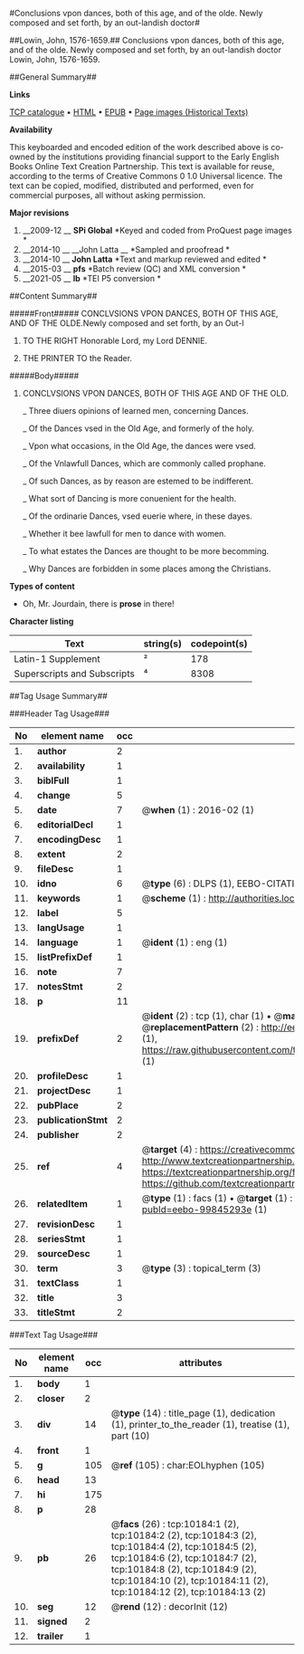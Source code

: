 #Conclusions vpon dances, both of this age, and of the olde. Newly composed and set forth, by an out-landish doctor#

##Lowin, John, 1576-1659.##
Conclusions vpon dances, both of this age, and of the olde. Newly composed and set forth, by an out-landish doctor
Lowin, John, 1576-1659.

##General Summary##

**Links**

[TCP catalogue](http://www.ota.ox.ac.uk/tcp/)  • 
[HTML](http://tei.it.ox.ac.uk/tcp/Texts-HTML/free/A06/A06403.html)  • 
[EPUB](http://tei.it.ox.ac.uk/tcp/Texts-EPUB/free/A06/A06403.epub) • 
[Page images (Historical Texts)](https://historicaltexts.jisc.ac.uk/eebo-99845293e)

**Availability**

This keyboarded and encoded edition of the work described above is co-owned by the
    institutions providing financial support to the Early English Books Online Text Creation
    Partnership. This text is available for reuse, according to the terms of  Creative Commons 0 1.0 Universal
    licence. The text can be copied, modified, distributed and performed, even for commercial
    purposes, all without asking permission.

**Major revisions**

1. __2009-12 __ __SPi Global__ *Keyed and coded from ProQuest page images *
1. __2014-10 __ __John Latta __ *Sampled and proofread *
1. __2014-10 __ __John Latta__ *Text and markup reviewed and edited *
1. __2015-03 __ __pfs__ *Batch review (QC) and XML conversion *
1. __2021-05 __ __lb__ *TEI P5 conversion *

##Content Summary##

#####Front#####
CONCLVSIONS VPON DANCES, BOTH OF THIS AGE, AND OF THE OLDE.Newly composed and set forth, by an Out-l
1. TO THE RIGHT Honorable Lord, my Lord DENNIE.

1. THE PRINTER TO the Reader.

#####Body#####

1. CONCLVSIONS VPON DANCES, BOTH OF THIS AGE AND OF THE OLD.

    _ Three diuers opinions of learned men, concerning Dances.

    _ Of the Dances vsed in the Old Age, and formerly of the holy.

    _ Vpon what occasions, in the Old Age, the dances were vsed.

    _ Of the Vnlawfull Dances, which are commonly called prophane.

    _ Of such Dances, as by reason are estemed to be indifferent.

    _ What sort of Dancing is more conuenient for the health.

    _ Of the ordinarie Dances, vsed euerie where, in these dayes.

    _ Whether it bee lawfull for men to dance with women.

    _ To what estates the Dances are thought to be more becomming.

    _ Why Dances are forbidden in some places among the Christians.

**Types of content**

  * Oh, Mr. Jourdain, there is **prose** in there!

**Character listing**


|Text|string(s)|codepoint(s)|
|---|---|---|
|Latin-1 Supplement|²|178|
|Superscripts             and Subscripts|⁴|8308|

##Tag Usage Summary##

###Header Tag Usage###

|No|element name|occ|attributes|
|---|---|---|---|
|1.|__author__|2||
|2.|__availability__|1||
|3.|__biblFull__|1||
|4.|__change__|5||
|5.|__date__|7| @__when__ (1) : 2016-02 (1)|
|6.|__editorialDecl__|1||
|7.|__encodingDesc__|1||
|8.|__extent__|2||
|9.|__fileDesc__|1||
|10.|__idno__|6| @__type__ (6) : DLPS (1), EEBO-CITATION (1), VID (1), EEBO-PROQUEST (1), STC (2)|
|11.|__keywords__|1| @__scheme__ (1) : http://authorities.loc.gov/ (1)|
|12.|__label__|5||
|13.|__langUsage__|1||
|14.|__language__|1| @__ident__ (1) : eng (1)|
|15.|__listPrefixDef__|1||
|16.|__note__|7||
|17.|__notesStmt__|2||
|18.|__p__|11||
|19.|__prefixDef__|2| @__ident__ (2) : tcp (1), char (1)  •  @__matchPattern__ (2) : ([0-9\-]+):([0-9IVX]+) (1), (.+) (1)  •  @__replacementPattern__ (2) : http://eebo.chadwyck.com/downloadtiff?vid=$1&page=$2 (1), https://raw.githubusercontent.com/textcreationpartnership/Texts/master/tcpchars.xml#$1 (1)|
|20.|__profileDesc__|1||
|21.|__projectDesc__|1||
|22.|__pubPlace__|2||
|23.|__publicationStmt__|2||
|24.|__publisher__|2||
|25.|__ref__|4| @__target__ (4) : https://creativecommons.org/publicdomain/zero/1.0/ (1), http://www.textcreationpartnership.org/docs/. (1), https://textcreationpartnership.org/faq/#faq05 (1), https://github.com/textcreationpartnership (1)|
|26.|__relatedItem__|1| @__type__ (1) : facs (1)  •  @__target__ (1) : https://data.historicaltexts.jisc.ac.uk/view?pubId=eebo-99845293e (1)|
|27.|__revisionDesc__|1||
|28.|__seriesStmt__|1||
|29.|__sourceDesc__|1||
|30.|__term__|3| @__type__ (3) : topical_term (3)|
|31.|__textClass__|1||
|32.|__title__|3||
|33.|__titleStmt__|2||


###Text Tag Usage###

|No|element name|occ|attributes|
|---|---|---|---|
|1.|__body__|1||
|2.|__closer__|2||
|3.|__div__|14| @__type__ (14) : title_page (1), dedication (1), printer_to_the_reader (1), treatise (1), part (10)|
|4.|__front__|1||
|5.|__g__|105| @__ref__ (105) : char:EOLhyphen (105)|
|6.|__head__|13||
|7.|__hi__|175||
|8.|__p__|28||
|9.|__pb__|26| @__facs__ (26) : tcp:10184:1 (2), tcp:10184:2 (2), tcp:10184:3 (2), tcp:10184:4 (2), tcp:10184:5 (2), tcp:10184:6 (2), tcp:10184:7 (2), tcp:10184:8 (2), tcp:10184:9 (2), tcp:10184:10 (2), tcp:10184:11 (2), tcp:10184:12 (2), tcp:10184:13 (2)|
|10.|__seg__|12| @__rend__ (12) : decorInit (12)|
|11.|__signed__|2||
|12.|__trailer__|1||

